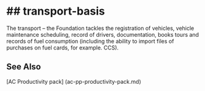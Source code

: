 ﻿---
Title: "the right Foundation"
Author: Autocont
Ms. custom: on
Ms date: 02/26/2018
reviewer: Ms.
Ms. suite:
Ms. _pltfrm tgt:
Ms. topic: article
MS Sales: dynamics-nav-2018
Ms. translationtype: Human Translation
Ms. sourcegitcommit: 
Ms. openlocfilehash: 
Ms. contentlocale: cs-cz
Ms. lasthandoff: 02/26/2018

---

# ## <a name = "ac-pp-transport-basic.md" > </a> transport-basis

The transport – the Foundation tackles the registration of vehicles, vehicle maintenance scheduling, record of drivers, documentation, books tours and records of fuel consumption (including the ability to import files of purchases on fuel cards, for example. CCS).


## <a name = "see-also" > </a>See Also  
[AC Productivity pack] (ac-pp-productivity-pack.md)  
